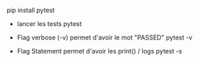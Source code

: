 pip install pytest

- lancer les tests
pytest

- Flag verbose (-v) permet d'avoir le mot "PASSED"
pytest -v

- Flag Statement permet d'avoir les print() / logs
pytest -s